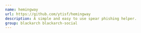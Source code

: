 ```yaml
---
name: hemingway
url: https://github.com/ytisf/hemingway
description: A simple and easy to use spear phishing helper.
group: blackarch blackarch-social
---
```

